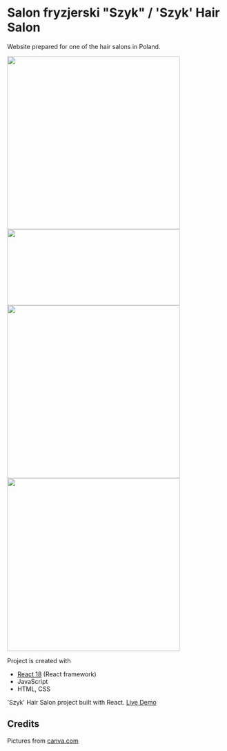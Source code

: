 # Salon fryzjerski "Szyk" / 'Szyk' Hair Salon
Website prepared for one of the hair salons in Poland.

<img src="https://user-images.githubusercontent.com/106275517/231786920-4d0ad7b7-24f5-4122-a75d-fa99d11bbb92.jpg" width="400"> <img src="https://user-images.githubusercontent.com/106275517/231803834-4f96ade2-f8e4-4ced-9622-2c006300f023.jpg" width="400" height="176"> <img src="https://user-images.githubusercontent.com/106275517/231803336-086bcd4d-e040-4899-9a3f-371b5c47b9cd.jpg" width="400"> <img src="https://user-images.githubusercontent.com/106275517/231786905-e283e24e-6316-44b2-86bc-9ab44134dddd.jpg" width="400">

Project is created with
* [React 18](https://react.dev/blog/2022/03/29/react-v18) (React framework)
* JavaScript
* HTML, CSS

'Szyk' Hair Salon project built with React. [Live Demo](https://superlative-kleicha-d01528.netlify.app/)

## Credits
Pictures from [canva.com](https://canva.com/ 'Canva')

